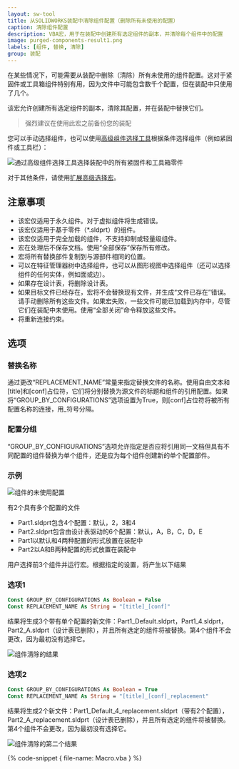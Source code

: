 ```yaml
---
layout: sw-tool
title: 从SOLIDWORKS装配中清除组件配置（删除所有未使用的配置）
caption: 清除组件配置
description: VBA宏，用于在装配中创建所有选定组件的副本，并清除每个组件中的配置
image: purged-components-result1.png
labels: [组件, 替换, 清除]
group: 装配
---
```

在某些情况下，可能需要从装配中删除（清除）所有未使用的组件配置。这对于紧固件或工具箱组件特别有用，因为文件中可能包含数千个配置，但在装配中只使用了几个。

该宏允许创建所有选定组件的副本，清除其配置，并在装配中替换它们。

> 强烈建议在使用此宏之前备份您的装配

您可以手动选择组件，也可以使用[高级组件选择工具](https://help.solidworks.com/2016/English/SolidWorks/sldworks/c_Advanced_Component_Selection_SWassy.htm)根据条件选择组件（例如紧固件或工具栏）：

![通过高级组件选择工具选择装配中的所有紧固件和工具箱零件](advanced-component-selection.png)

对于其他条件，请使用[扩展高级选择宏](/solidworks-api/document/assembly/components/advanced-selection/)。

## 注意事项

* 该宏仅适用于永久组件。对于虚拟组件将生成错误。
* 该宏仅适用于基于零件（*.sldprt）的组件。
* 该宏仅适用于完全加载的组件，不支持抑制或轻量级组件。
* 宏在处理后不保存文档。使用“全部保存”保存所有修改。
* 宏将所有替换部件复制到与源部件相同的位置。
* 可以在特征管理器树中选择组件，也可以从图形视图中选择组件（还可以选择组件的任何实体，例如面或边）。
* 如果存在设计表，将删除设计表。
* 如果目标文件已经存在，宏将不会替换现有文件，并生成“文件已存在”错误。请手动删除所有这些文件。如果宏失败，一些文件可能已加载到内存中，尽管它们在装配中未使用。使用“全部关闭”命令释放这些文件。
* 将重新连接约束。

## 选项

### 替换名称

通过更改“REPLACEMENT_NAME”常量来指定替换文件的名称。使用自由文本和\[title\]和\[conf\]占位符，它们将分别替换为源文件的标题和组件的引用配置。如果将“GROUP_BY_CONFIGURATIONS”选项设置为True，则\[conf\]占位符将被所有配置名称的连接，用_符号分隔。

### 配置分组

“GROUP_BY_CONFIGURATIONS”选项允许指定是否应将引用同一文档但具有不同配置的组件替换为单个组件，还是应为每个组件创建新的单个配置部件。

### 示例

![组件的未使用配置](components-configurations.png)

有2个具有多个配置的文件

* Part1.sldprt包含4个配置：默认，2，3和4
* Part2.sldprt包含由设计表驱动的6个配置：默认，A，B，C，D，E
* Part1以默认和4两种配置的形式放置在装配中
* Part2以A和B两种配置的形式放置在装配中

用户选择前3个组件并运行宏。根据指定的设置，将产生以下结果

### 选项1

~~~ vb
Const GROUP_BY_CONFIGURATIONS As Boolean = False
Const REPLACEMENT_NAME As String = "[title]_[conf]"
~~~

结果将生成3个带有单个配置的新文件：Part1_Default.sldprt，Part1_4.sldprt，Part2_A.sldprt（设计表已删除），并且所有选定的组件将被替换。第4个组件不会更改，因为最初没有选择它。

![组件清除的结果](purged-components-result1.png)

### 选项2

~~~ vb
Const GROUP_BY_CONFIGURATIONS As Boolean = True
Const REPLACEMENT_NAME As String = "[title]_[conf]_replacement"
~~~

结果将生成2个新文件：Part1_Default_4_replacement.sldprt（带有2个配置），Part2_A_replacement.sldprt（设计表已删除），并且所有选定的组件将被替换。第4个组件不会更改，因为最初没有选择它。

![组件清除的第二个结果](purged-components-result2.png)

{% code-snippet { file-name: Macro.vba } %}